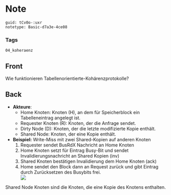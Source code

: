 # Note
```
guid: tCv0o-:uxr
notetype: Basic-d7a3e-4ce08
```

### Tags
```
04_koheraenz
```

## Front
Wie funktionieren Tabellenorientierte-Kohärenzprotokolle?

## Back
<ul>
  <li>
    <strong>Akteure</strong>:
    <ul>
      <li>Home Knoten: Knoten (H), an dem für Speicherblock ein
      Tabelleneintrag angelegt ist.
      <li>Requester Knoten (R): Knoten, der die Anfrage sendet.
      <li>Dirty Node (D): Knoten, der die letzte modifizierte Kopie
      enthält.
      <li>Shared Node: Knoten, der eine Kopie enthält.
    </ul>
  <li>
    <strong>Beispiel:</strong> Write-Miss mit zwei Shared-Kopien
    auf anderen Knoten
    <ol>
      <li>
        <div>
          Requester sendet BusRdX Nachricht an Home Knoten
        </div>
      <li>
        <div>
          Home Knoten setzt für Eintrag Busy-Bit und sendet
          Invalidierungsnachricht an Shared Kopien (inv)
        </div>
      <li>
        <div>
          Shared Knoten bestätigen Invalidierung dem Home Knoten
          (ack)
        </div>
      <li>
        <div>
          Home sendet den Block dann an Request zurück und gibt
          Eintrag durch Zurücksetzen des Busybits frei.
        </div>
        <div><img src="Untitled.png"></div>
    </ol>
</ul>Shared Node Knoten sind die Knoten, die eine Kopie des Knotens
enthalten.
